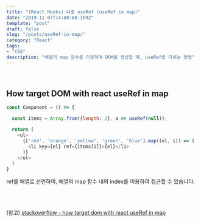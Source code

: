 ```yaml
---
title: "(React Hooks) 다중 useRef (useRef in map)"
date: "2019-11-07T14:00:00.169Z"
template: "post"
draft: false
slug: "/posts/useRef-in-map/"
category: "React"
tags:
- "CSS"
description: "배열의 map 함수를 이용하여 DOM을 생성할 때, useRef를 다루는 방법"
---
```


<br>

## How target DOM with react useRef in map

``` JavaScript
const Component = () => {

  const items = Array.from({length: 2}, a => useRef(null));

  return (
    <ul>
      {['red', 'orange', 'yellow', 'green', 'blue'].map((el, i)) => (
        <li key={el} ref={items[i]}>{el}</li>
      )}
    </ul>
  )
}
```

ref를 배열로 선언하여, 배열의 map 함수 내의 index를 이용하여 접근할 수 있습니다.

<br>
<br>

(참고) [stackoverflow - how target dom with react useRef in map](https://stackoverflow.com/questions/54940399/how-target-dom-with-react-useref-in-map)
